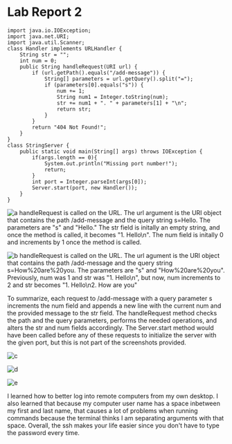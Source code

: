 # Lab Report 2
```
import java.io.IOException;
import java.net.URI;
import java.util.Scanner;
class Handler implements URLHandler {
    String str = "";
    int num = 0;
    public String handleRequest(URI url) {
        if (url.getPath().equals("/add-message")) {
            String[] parameters = url.getQuery().split("=");
            if (parameters[0].equals("s")) {
                num += 1;
                String num1 = Integer.toString(num);
                str += num1 + ". " + parameters[1] + "\n";
                return str;
            }
        }
        return "404 Not Found!";
    }
}
class StringServer {
    public static void main(String[] args) throws IOException {
        if(args.length == 0){
            System.out.println("Missing port number!");
            return;
        }
        int port = Integer.parseInt(args[0]);
        Server.start(port, new Handler());
    }
}
```

![a](https://github.com/pmaloney7/cse15l-lab-reports/assets/146884245/80dcca3b-5466-43ce-a842-b27e62d7427d)
handleRequest is called on the URL. The url argument is the URI object that contains the path /add-message and the query string s=Hello. The parameters are "s" and "Hello." The str field is initally an empty string, and once the method is called, it becomes "1. Hello\n". The num field is initally 0 and increments by 1 once the method is called.

![b](https://github.com/pmaloney7/cse15l-lab-reports/assets/146884245/27d27212-3f6d-4a71-b85b-39f806871164)
handleRequest is called on the URL. The url agument is the URI object that contains the path /add-message and the query string s=How%20are%20you. The parameters are "s" and "How%20are%20you". Previously, num was 1 and str was "1. Hello\n", but now, num increments to 2 and str becomes "1. Hello\n2. How are you"

To summarize, each request to /add-message with a query parameter s increments the num field and appends a new line with the current num and the provided message to the str field. The handleRequest method checks the path and the query parameters, performs the needed operations, and alters the str and num fields accordingly. The Server.start method would have been called before any of these requests to initialize the server with the given port, but this is not part of the screenshots provided.

![c](https://github.com/pmaloney7/cse15l-lab-reports/assets/146884245/cdc86de8-e33a-49cd-9867-5a7cebf373fc)

![d](https://github.com/pmaloney7/cse15l-lab-reports/assets/146884245/58a77a50-914c-421c-95b4-63b0f8e85fe3)

![e](https://github.com/pmaloney7/cse15l-lab-reports/assets/146884245/aee3bb7a-a647-45e7-b460-501e848bdbdf)


I learned how to better log into remote computers from my own desktop. I also learned that because my computer user name has a space inbetween my first and last name, that causes a lot of problems when running commands because the terminal thinks I am separating arguments with that space. Overall, the ssh makes your life easier since you don't have to type the password every time.
